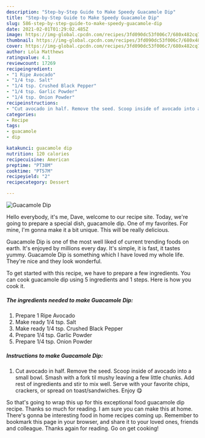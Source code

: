 ```yaml
---
description: "Step-by-Step Guide to Make Speedy Guacamole Dip"
title: "Step-by-Step Guide to Make Speedy Guacamole Dip"
slug: 586-step-by-step-guide-to-make-speedy-guacamole-dip
date: 2021-02-01T01:29:02.485Z
image: https://img-global.cpcdn.com/recipes/3fd090dc53f006c7/680x482cq70/guacamole-dip-recipe-main-photo.jpg
thumbnail: https://img-global.cpcdn.com/recipes/3fd090dc53f006c7/680x482cq70/guacamole-dip-recipe-main-photo.jpg
cover: https://img-global.cpcdn.com/recipes/3fd090dc53f006c7/680x482cq70/guacamole-dip-recipe-main-photo.jpg
author: Lola Matthews
ratingvalue: 4.1
reviewcount: 17269
recipeingredient:
- "1 Ripe Avocado"
- "1/4 tsp. Salt"
- "1/4 tsp. Crushed Black Pepper"
- "1/4 tsp. Garlic Powder"
- "1/4 tsp. Onion Powder"
recipeinstructions:
- "Cut avocado in half. Remove the seed. Scoop inside of avocado into a small bowl. Smash with a fork til mushy leaving a few little chunks. Add rest of ingredients and stir to mix well. Serve with your favorite chips, crackers, or spread on toast/sandwiches. Enjoy 😋"
categories:
- Recipe
tags:
- guacamole
- dip

katakunci: guacamole dip 
nutrition: 120 calories
recipecuisine: American
preptime: "PT38M"
cooktime: "PT57M"
recipeyield: "2"
recipecategory: Dessert

---
```



![Guacamole Dip](https://img-global.cpcdn.com/recipes/3fd090dc53f006c7/680x482cq70/guacamole-dip-recipe-main-photo.jpg)

Hello everybody, it's me, Dave, welcome to our recipe site. Today, we're going to prepare a special dish, guacamole dip. One of my favorites. For mine, I'm gonna make it a bit unique. This will be really delicious.

Guacamole Dip is one of the most well liked of current trending foods on earth. It's enjoyed by millions every day. It's simple, it is fast, it tastes yummy. Guacamole Dip is something which I have loved my whole life. They're nice and they look wonderful.




To get started with this recipe, we have to prepare a few ingredients. You can cook guacamole dip using 5 ingredients and 1 steps. Here is how you cook it.

<!--inarticleads1-->

##### The ingredients needed to make Guacamole Dip:

1. Prepare 1 Ripe Avocado
1. Make ready 1/4 tsp. Salt
1. Make ready 1/4 tsp. Crushed Black Pepper
1. Prepare 1/4 tsp. Garlic Powder
1. Prepare 1/4 tsp. Onion Powder




<!--inarticleads2-->

##### Instructions to make Guacamole Dip:

1. Cut avocado in half. Remove the seed. Scoop inside of avocado into a small bowl. Smash with a fork til mushy leaving a few little chunks. Add rest of ingredients and stir to mix well. Serve with your favorite chips, crackers, or spread on toast/sandwiches. Enjoy 😋




So that's going to wrap this up for this exceptional food guacamole dip recipe. Thanks so much for reading. I am sure you can make this at home. There's gonna be interesting food in home recipes coming up. Remember to bookmark this page in your browser, and share it to your loved ones, friends and colleague. Thanks again for reading. Go on get cooking!
